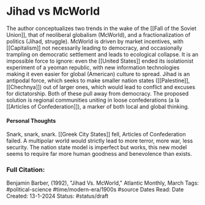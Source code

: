 # Jihad vs McWorld
The author conceptualizes two trends in the wake of the [[Fall of the Soviet Union]], that of neoliberal globalism (McWorld), and a fractionalization of politics (Jihad, struggle). McWorld is driven by market incentives, with [[Capitalism]] not necessarily leading to democracy, and occasionally trampling on democratic settlement and leads to ecological collapse. It is an impossible force to ignore: even the [[United States]] ended its isolationist experiment of a yeoman republic, with new information technologies making it even easier for global (American) culture to spread. Jihad is an antipodal force, which seeks to make smaller nation states ([[Palestine]], [[Chechnya]]) out of larger ones, which would lead to conflict and excuses for dictatorship. Both of these pull away from democracy. The proposed solution is regional communities uniting in loose confederations (a la [[Articles of Confederation]]), a marker of both local and global thinking.
#### Personal Thoughts
Snark, snark, snark. [[Greek City States]] fell, Articles of Confederation failed. A multipolar world would strictly lead to more terror, more war, less security. The nation state model is imperfect but works, this new model seems to require far more human goodness and benevolence than exists.

### Full Citation:
Benjamin Barber, (1992), "Jihad Vs. McWorld," Atlantic Monthly, March
Tags: #political-science #time/modern-era/1900s  #source
Dates Read:
Date Created: 13-1-2024
Status: #status/draft